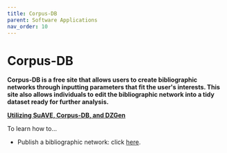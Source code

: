 ```yaml
---
title: Corpus-DB
parent: Software Applications
nav_order: 10
---
```


# Corpus-DB

**Corpus-DB is a free site that allows users to create bibliographic networks through inputting parameters that fit the user's interests. This site also allows individuals to edit the bibliographic network into a tidy dataset ready for further analysis.**

<b><u>Utilizing SuAVE, Corpus-DB, and DZGen</u></b>

To learn how to...

- Publish a bibliographic network: click [here](https://suave-ucsd.github.io/SuAVE-Documentation/Bibliographic_Network_Publish.html).
